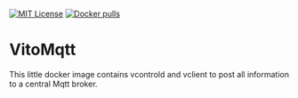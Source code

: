[![MIT License](https://img.shields.io/badge/license-MIT-blue.svg)](https://github.com/misery/VitoMqtt/blob/main/LICENSE)
[![Docker pulls](https://img.shields.io/docker/pulls/aklitzing/vitomqtt.svg)](https://hub.docker.com/r/aklitzing/vitomqtt/)

# VitoMqtt
This little docker image contains vcontrold and vclient to post all information
to a central Mqtt broker.

